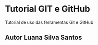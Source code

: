 # Tutorial GIT e GitHub 
Tutorial de uso das ferramentas Git e GitHub 
## Autor Luana Silva Santos 
